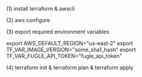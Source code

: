 (1) install terraform & awscli

(2) aws configure

(3) export required environment variables

export AWS_DEFAULT_REGION="us-east-2"
export TF_VAR_IMAGE_VERSION="some_sha1_hash"
export TF_VAR_FUGLE_API_TOKEN="fugle_api_token"
 
(4) terraform init & terraform plan & terraform apply
